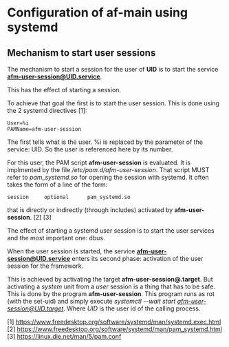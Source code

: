 Configuration of af-main using systemd
======================================

Mechanism to start user sessions
--------------------------------

The mechanism to start a session for the user of **UID** is
to start the service **afm-user-session@UID.service**.

This has the effect of starting a session.

To achieve that goal the first is to start the user session.
This is done using the 2 systemd directives [1]:

    User=%i
    PAMName=afm-user-session

The first tells what is the user. %i is replaced by the parameter
of the service: UID. So the user is referenced here by its number.

For this user, the PAM script **afm-user-session** is evaluated.
It is implmented by the file */etc/pam.d/afm-user-session*.
That script MUST refer to *pam_systemd.so* for opening the session
with systemd. It often takes the form of a line of the form:

    session     optional      pam_systemd.so

that is directly or indirectly (through includes) activated by
**afm-user-session**. [2] [3]

The effect of starting a systemd user session is to start the
user services and the most important one: dbus.

When the user session is started, the service
**afm-user-session@UID.service** enters its second phase:
activation of the user session for the framework.

This is achieved by activating the target **afm-user-session@.target**.
But activating a *system* unit from a *user* session is a
thing that has to be safe. This is done by the program
**afm-user-session**. This program runs as rot (with the set-uid)
and simply execute *systemctl --wait start afm-user-session@UID.target*.
Where *UID* is the user id of the calling process.

[1] https://www.freedesktop.org/software/systemd/man/systemd.exec.html
[2] https://www.freedesktop.org/software/systemd/man/pam_systemd.html
[3] https://linux.die.net/man/5/pam.conf
